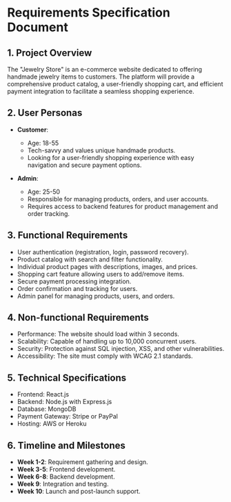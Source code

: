 # Requirements Specification Document

## 1. Project Overview
The "Jewelry Store" is an e-commerce website dedicated to offering handmade jewelry items to customers. The platform will provide a comprehensive product catalog, a user-friendly shopping cart, and efficient payment integration to facilitate a seamless shopping experience. 

## 2. User Personas
- **Customer**: 
  - Age: 18-55
  - Tech-savvy and values unique handmade products.
  - Looking for a user-friendly shopping experience with easy navigation and secure payment options.

- **Admin**: 
  - Age: 25-50
  - Responsible for managing products, orders, and user accounts.
  - Requires access to backend features for product management and order tracking.

## 3. Functional Requirements
- User authentication (registration, login, password recovery).
- Product catalog with search and filter functionality.
- Individual product pages with descriptions, images, and prices.
- Shopping cart feature allowing users to add/remove items.
- Secure payment processing integration.
- Order confirmation and tracking for users.
- Admin panel for managing products, users, and orders.

## 4. Non-functional Requirements
- Performance: The website should load within 3 seconds.
- Scalability: Capable of handling up to 10,000 concurrent users.
- Security: Protection against SQL injection, XSS, and other vulnerabilities.
- Accessibility: The site must comply with WCAG 2.1 standards.

## 5. Technical Specifications
- Frontend: React.js
- Backend: Node.js with Express.js
- Database: MongoDB
- Payment Gateway: Stripe or PayPal
- Hosting: AWS or Heroku

## 6. Timeline and Milestones
- **Week 1-2**: Requirement gathering and design.
- **Week 3-5**: Frontend development.
- **Week 6-8**: Backend development.
- **Week 9**: Integration and testing.
- **Week 10**: Launch and post-launch support.